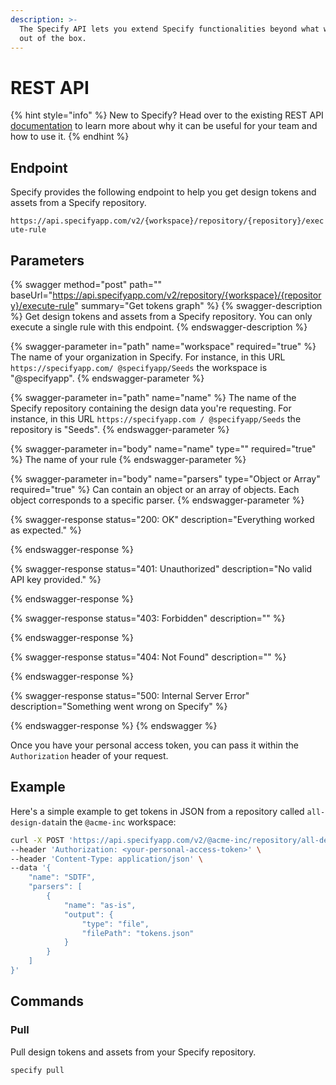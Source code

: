```yaml
---
description: >-
  The Specify API lets you extend Specify functionalities beyond what we provide
  out of the box.
---
```


# REST API

{% hint style="info" %}
New to Specify? Head over to the existing REST API [documentation](https://docs.specifyapp.com/apps-and-tools/rest-api) to learn more about why it can be useful for your team and how to use it.
{% endhint %}

## Endpoint

Specify provides the following endpoint to help you get design tokens and assets from a Specify repository.

`https://api.specifyapp.com/v2/{workspace}/repository/{repository}/execute-rule`

## Parameters

{% swagger method="post" path="" baseUrl="https://api.specifyapp.com/v2/repository/{workspace}/{repository}/execute-rule" summary="Get tokens graph" %}
{% swagger-description %}
Get design tokens and assets from a Specify repository. You can only execute a single rule with this endpoint.
{% endswagger-description %}

{% swagger-parameter in="path" name="workspace" required="true" %}
The name of your organization in Specify. For instance, in this URL `https://specifyapp.com/ @specifyapp/Seeds` the workspace is "@specifyapp".
{% endswagger-parameter %}

{% swagger-parameter in="path" name="name" %}
The name of the Specify repository containing the design data you're requesting. For instance, in this URL `https://specifyapp.com / @specifyapp/Seeds` the repository is "Seeds".
{% endswagger-parameter %}

{% swagger-parameter in="body" name="name" type="" required="true" %}
The name of your rule
{% endswagger-parameter %}

{% swagger-parameter in="body" name="parsers" type="Object or Array" required="true" %}
Can contain an object or an array of objects. Each object corresponds to a specific parser.
{% endswagger-parameter %}

{% swagger-response status="200: OK" description="Everything worked as expected." %}

{% endswagger-response %}

{% swagger-response status="401: Unauthorized" description="No valid API key provided." %}

{% endswagger-response %}

{% swagger-response status="403: Forbidden" description="" %}

{% endswagger-response %}

{% swagger-response status="404: Not Found" description="" %}

{% endswagger-response %}

{% swagger-response status="500: Internal Server Error" description="Something went wrong on Specify" %}

{% endswagger-response %}
{% endswagger %}

Once you have your personal access token, you can pass it within the `Authorization` header of your request.

## Example

Here's a simple example to get tokens in JSON from a repository called `all-design-data`in the `@acme-inc` workspace:

```bash
curl -X POST 'https://api.specifyapp.com/v2/@acme-inc/repository/all-design-data/execute-rule' \
--header 'Authorization: <your-personal-access-token>' \
--header 'Content-Type: application/json' \
--data '{
    "name": "SDTF",
    "parsers": [
        {
            "name": "as-is",
            "output": {
                "type": "file",
                "filePath": "tokens.json"
            }
        }
    ]
}'
```

## Commands

### Pull

Pull design tokens and assets from your Specify repository.

```bash
specify pull
```

